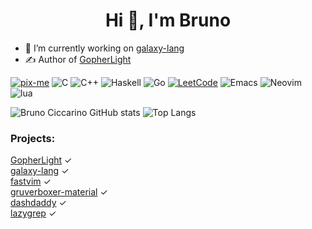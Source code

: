 
<h1 align="center">Hi 👋, I'm Bruno</h1>

- 🔭 I’m currently working on [galaxy-lang](https://github.com/galaxy-lang/galaxy)
- ✍️ Author of [GopherLight](https://github.com/BrunoCiccarino/GopherLight)

[![pix-me](https://img.shields.io/badge/donate%20on-pixme-1C1E26?style=for-the-badge&labelColor=1C1E26&color=28f4f4)](https://www.pixme.bio/brunociccarino)
![C](https://img.shields.io/badge/c-%2300599C.svg?style=for-the-badge&logo=c&logoColor=white)
![C++](https://img.shields.io/badge/c++-%2300599C.svg?style=for-the-badge&logo=c%2B%2B&logoColor=white)
![Haskell](https://img.shields.io/badge/Haskell-5e5086?style=for-the-badge&logo=haskell&logoColor=white)
![Go](https://img.shields.io/badge/go-%2300ADD8.svg?style=for-the-badge&logo=go&logoColor=white)
[![LeetCode](https://img.shields.io/badge/LeetCode-000000?style=for-the-badge&logo=LeetCode&logoColor=#d16c06)](https://leetcode.com/u/Ch4r0nN/)
![Emacs](https://img.shields.io/badge/Emacs-%237F5AB6.svg?&style=for-the-badge&logo=gnu-emacs&logoColor=white)
![Neovim](https://img.shields.io/badge/NeoVim-%2357A143.svg?&style=for-the-badge&logo=neovim&logoColor=white)
![lua](https://img.shields.io/badge/lua-code?style=for-the-badge&logo=lua&color=%23789DBC)

![Bruno Ciccarino GitHub stats](https://github-readme-stats.vercel.app/api?username=BrunoCiccarino&show_icons=true&theme=radical)
![Top Langs](https://github-readme-stats.vercel.app/api/top-langs/?username=BrunoCiccarino&theme=radical&hide=html)

### Projects: 

[GopherLight](https://github.com/BrunoCiccarino/GopherLight)   ✓  
[galaxy-lang](https://github.com/galaxy-lang/galaxy)   ✓  
[fastvim](https://github.com/BrunoCiccarino/fastvim)   ✓  
[gruverboxer-material](https://github.com/BrunoCiccarino/gruverboxer-material.nvim)   ✓  
[dashdaddy](https://github.com/BrunoCiccarino/dashdaddy.vim)   ✓  
[lazygrep](https://github.com/BrunoCiccarino/lazygrep.nvim)  ✓ 
